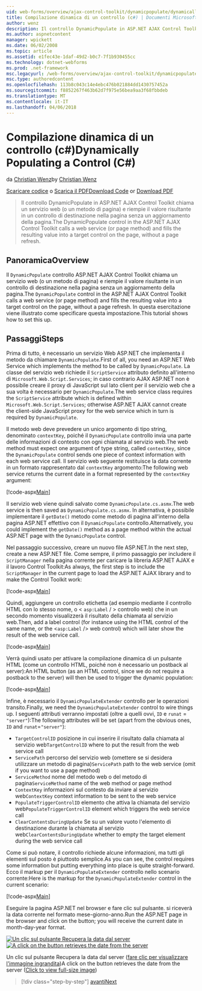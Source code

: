 ```yaml
---
uid: web-forms/overview/ajax-control-toolkit/dynamicpopulate/dynamically-populating-a-control-cs
title: Compilazione dinamica di un controllo (c#) | Documenti Microsoft
author: wenz
description: Il controllo DynamicPopulate in ASP.NET AJAX Control Toolkit chiama un servizio web (o un metodo di pagina) e inserisce il valore risultante in un controllo di destinazione t...
ms.author: aspnetcontent
manager: wpickett
ms.date: 06/02/2008
ms.topic: article
ms.assetid: e1fec43e-1daf-49d2-b0c7-7f1b930455cc
ms.technology: dotnet-webforms
ms.prod: .net-framework
msc.legacyurl: /web-forms/overview/ajax-control-toolkit/dynamicpopulate/dynamically-populating-a-control-cs
msc.type: authoredcontent
ms.openlocfilehash: 113b8c043c14e4ebc476b021884dd1430757452a
ms.sourcegitcommit: f8852267f463b62d7f975e56bea9aa3f68fbbdeb
ms.translationtype: MT
ms.contentlocale: it-IT
ms.lasthandoff: 04/06/2018
---
```

<a name="dynamically-populating-a-control-c"></a><span data-ttu-id="e94b2-103">Compilazione dinamica di un controllo (c#)</span><span class="sxs-lookup"><span data-stu-id="e94b2-103">Dynamically Populating a Control (C#)</span></span>
====================
<span data-ttu-id="e94b2-104">da [Christian Wenz](https://github.com/wenz)</span><span class="sxs-lookup"><span data-stu-id="e94b2-104">by [Christian Wenz](https://github.com/wenz)</span></span>

<span data-ttu-id="e94b2-105">[Scaricare codice](http://download.microsoft.com/download/d/8/f/d8f2f6f9-1b7c-46ad-9252-e1fc81bdea3e/dynamicpopulate0.cs.zip) o [Scarica il PDF](http://download.microsoft.com/download/b/6/a/b6ae89ee-df69-4c87-9bfb-ad1eb2b23373/dynamicpopulate0CS.pdf)</span><span class="sxs-lookup"><span data-stu-id="e94b2-105">[Download Code](http://download.microsoft.com/download/d/8/f/d8f2f6f9-1b7c-46ad-9252-e1fc81bdea3e/dynamicpopulate0.cs.zip) or [Download PDF](http://download.microsoft.com/download/b/6/a/b6ae89ee-df69-4c87-9bfb-ad1eb2b23373/dynamicpopulate0CS.pdf)</span></span>

> <span data-ttu-id="e94b2-106">Il controllo DynamicPopulate in ASP.NET AJAX Control Toolkit chiama un servizio web (o un metodo di pagina) e riempie il valore risultante in un controllo di destinazione nella pagina senza un aggiornamento della pagina.</span><span class="sxs-lookup"><span data-stu-id="e94b2-106">The DynamicPopulate control in the ASP.NET AJAX Control Toolkit calls a web service (or page method) and fills the resulting value into a target control on the page, without a page refresh.</span></span>


## <a name="overview"></a><span data-ttu-id="e94b2-107">Panoramica</span><span class="sxs-lookup"><span data-stu-id="e94b2-107">Overview</span></span>

<span data-ttu-id="e94b2-108">Il `DynamicPopulate` controllo ASP.NET AJAX Control Toolkit chiama un servizio web (o un metodo di pagina) e riempie il valore risultante in un controllo di destinazione nella pagina senza un aggiornamento della pagina.</span><span class="sxs-lookup"><span data-stu-id="e94b2-108">The `DynamicPopulate` control in the ASP.NET AJAX Control Toolkit calls a web service (or page method) and fills the resulting value into a target control on the page, without a page refresh.</span></span> <span data-ttu-id="e94b2-109">In questa esercitazione viene illustrato come specificare questa impostazione.</span><span class="sxs-lookup"><span data-stu-id="e94b2-109">This tutorial shows how to set this up.</span></span>

## <a name="steps"></a><span data-ttu-id="e94b2-110">Passaggi</span><span class="sxs-lookup"><span data-stu-id="e94b2-110">Steps</span></span>

<span data-ttu-id="e94b2-111">Prima di tutto, è necessario un servizio Web ASP.NET che implementa il metodo da chiamare `DynamicPopulate`.</span><span class="sxs-lookup"><span data-stu-id="e94b2-111">First of all, you need an ASP.NET Web Service which implements the method to be called by `DynamicPopulate`.</span></span> <span data-ttu-id="e94b2-112">La classe del servizio web richiede il `ScriptService` attributo definito all'interno di `Microsoft.Web.Script.Services`; in caso contrario AJAX ASP.NET non è possibile creare il proxy di JavaScript sul lato client per il servizio web che a sua volta è necessario per `DynamicPopulate`.</span><span class="sxs-lookup"><span data-stu-id="e94b2-112">The web service class requires the `ScriptService` attribute which is defined within `Microsoft.Web.Script.Services`; otherwise ASP.NET AJAX cannot create the client-side JavaScript proxy for the web service which in turn is required by `DynamicPopulate`.</span></span>

<span data-ttu-id="e94b2-113">Il metodo web deve prevedere un unico argomento di tipo string, denominato `contextKey`, poiché il `DynamicPopulate` controllo invia una parte delle informazioni di contesto con ogni chiamata al servizio web.</span><span class="sxs-lookup"><span data-stu-id="e94b2-113">The web method must expect one argument of type string, called `contextKey`, since the `DynamicPopulate` control sends one piece of context information with each web service call.</span></span> <span data-ttu-id="e94b2-114">Il servizio web seguente restituisce la data corrente in un formato rappresentato dal `contextKey` argomento:</span><span class="sxs-lookup"><span data-stu-id="e94b2-114">The following web service returns the current date in a format represented by the `contextKey` argument:</span></span>

[!code-aspx[Main](dynamically-populating-a-control-cs/samples/sample1.aspx)]

<span data-ttu-id="e94b2-115">Il servizio web viene quindi salvato come `DynamicPopulate.cs.asmx`.</span><span class="sxs-lookup"><span data-stu-id="e94b2-115">The web service is then saved as `DynamicPopulate.cs.asmx`.</span></span> <span data-ttu-id="e94b2-116">In alternativa, è possibile implementare il `getDate()` metodo come metodo di pagina all'interno della pagina ASP.NET effettivo con il `DynamicPopulate` controllo.</span><span class="sxs-lookup"><span data-stu-id="e94b2-116">Alternatively, you could implement the `getDate()` method as a page method within the actual ASP.NET page with the `DynamicPopulate` control.</span></span>

<span data-ttu-id="e94b2-117">Nel passaggio successivo, creare un nuovo file ASP.NET.</span><span class="sxs-lookup"><span data-stu-id="e94b2-117">In the next step, create a new ASP.NET file.</span></span> <span data-ttu-id="e94b2-118">Come sempre, il primo passaggio per includere il `ScriptManager` nella pagina corrente per caricare la libreria ASP.NET AJAX e il lavoro Control Toolkit:</span><span class="sxs-lookup"><span data-stu-id="e94b2-118">As always, the first step is to include the `ScriptManager` in the current page to load the ASP.NET AJAX library and to make the Control Toolkit work:</span></span>

[!code-aspx[Main](dynamically-populating-a-control-cs/samples/sample2.aspx)]

<span data-ttu-id="e94b2-119">Quindi, aggiungere un controllo etichetta (ad esempio mediante il controllo HTML con lo stesso nome, o &lt; `asp:Label`  / &gt; controllo web) che in un secondo momento visualizzerà il risultato della chiamata al servizio web.</span><span class="sxs-lookup"><span data-stu-id="e94b2-119">Then, add a label control (for instance using the HTML control of the same name, or the &lt;`asp:Label` /&gt; web control) which will later show the result of the web service call.</span></span>

[!code-aspx[Main](dynamically-populating-a-control-cs/samples/sample3.aspx)]

<span data-ttu-id="e94b2-120">Verrà quindi usato per attivare la compilazione dinamica di un pulsante HTML (come un controllo HTML, poiché non è necessario un postback al server):</span><span class="sxs-lookup"><span data-stu-id="e94b2-120">An HTML button (as an HTML control, since we do not require a postback to the server) will then be used to trigger the dynamic population:</span></span>

[!code-aspx[Main](dynamically-populating-a-control-cs/samples/sample4.aspx)]

<span data-ttu-id="e94b2-121">Infine, è necessario il `DynamicPopulateExtender` controllo per le operazioni transito.</span><span class="sxs-lookup"><span data-stu-id="e94b2-121">Finally, we need the `DynamicPopulateExtender` control to wire things up.</span></span> <span data-ttu-id="e94b2-122">I seguenti attributi verranno impostati (oltre a quelli ovvi, `ID` e `runat` = `"server"`):</span><span class="sxs-lookup"><span data-stu-id="e94b2-122">The following attributes will be set (apart from the obvious ones, `ID` and `runat`=`"server"`):</span></span>

- <span data-ttu-id="e94b2-123">`TargetControlID` posizione in cui inserire il risultato dalla chiamata al servizio web</span><span class="sxs-lookup"><span data-stu-id="e94b2-123">`TargetControlID` where to put the result from the web service call</span></span>
- <span data-ttu-id="e94b2-124">`ServicePath` percorso del servizio web (omettere se si desidera utilizzare un metodo di pagina)</span><span class="sxs-lookup"><span data-stu-id="e94b2-124">`ServicePath` path to the web service (omit if you want to use a page method)</span></span>
- <span data-ttu-id="e94b2-125">`ServiceMethod` nome del metodo web o del metodo di pagina</span><span class="sxs-lookup"><span data-stu-id="e94b2-125">`ServiceMethod` name of the web method or page method</span></span>
- <span data-ttu-id="e94b2-126">`ContextKey` informazioni sul contesto da inviare al servizio web</span><span class="sxs-lookup"><span data-stu-id="e94b2-126">`ContextKey` context information to be sent to the web service</span></span>
- <span data-ttu-id="e94b2-127">`PopulateTriggerControlID` elemento che attiva la chiamata del servizio web</span><span class="sxs-lookup"><span data-stu-id="e94b2-127">`PopulateTriggerControlID` element which triggers the web service call</span></span>
- <span data-ttu-id="e94b2-128">`ClearContentsDuringUpdate` Se su un valore vuoto l'elemento di destinazione durante la chiamata al servizio web</span><span class="sxs-lookup"><span data-stu-id="e94b2-128">`ClearContentsDuringUpdate` whether to empty the target element during the web service call</span></span>

<span data-ttu-id="e94b2-129">Come si può notare, il controllo richiede alcune informazioni, ma tutti gli elementi sul posto è piuttosto semplice.</span><span class="sxs-lookup"><span data-stu-id="e94b2-129">As you can see, the control requires some information but putting everything into place is quite straight-forward.</span></span> <span data-ttu-id="e94b2-130">Ecco il markup per il `DynamicPopulateExtender` controllo nello scenario corrente:</span><span class="sxs-lookup"><span data-stu-id="e94b2-130">Here is the markup for the `DynamicPopulateExtender` control in the current scenario:</span></span>

[!code-aspx[Main](dynamically-populating-a-control-cs/samples/sample5.aspx)]

<span data-ttu-id="e94b2-131">Eseguire la pagina ASP.NET nel browser e fare clic sul pulsante. si riceverà la data corrente nel formato mese-giorno-anno.</span><span class="sxs-lookup"><span data-stu-id="e94b2-131">Run the ASP.NET page in the browser and click on the button; you will receive the current date in month-day-year format.</span></span>


<span data-ttu-id="e94b2-132">[![Un clic sul pulsante Recupera la data dal server](dynamically-populating-a-control-cs/_static/image2.png)](dynamically-populating-a-control-cs/_static/image1.png)</span><span class="sxs-lookup"><span data-stu-id="e94b2-132">[![A click on the button retrieves the date from the server](dynamically-populating-a-control-cs/_static/image2.png)](dynamically-populating-a-control-cs/_static/image1.png)</span></span>

<span data-ttu-id="e94b2-133">Un clic sul pulsante Recupera la data dal server ([fare clic per visualizzare l'immagine ingrandita](dynamically-populating-a-control-cs/_static/image3.png))</span><span class="sxs-lookup"><span data-stu-id="e94b2-133">A click on the button retrieves the date from the server ([Click to view full-size image](dynamically-populating-a-control-cs/_static/image3.png))</span></span>

> [!div class="step-by-step"]
> [<span data-ttu-id="e94b2-134">avanti</span><span class="sxs-lookup"><span data-stu-id="e94b2-134">Next</span></span>](dynamically-populating-a-control-using-javascript-code-cs.md)
